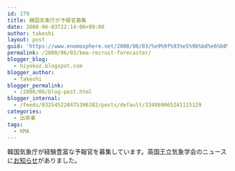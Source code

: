 ```yaml
---
id: 179
title: 韓国気象庁が予報官募集
date: 2008-06-03T22:14:00+09:00
author: takeshi
layout: post
guid: 'https://www.enomosphere.net/2008/06/03/%e9%9f%93%e5%9b%bd%e6%b0%97%e8%b1%a1%e5%ba%81%e3%81%8c%e4%ba%88%e5%a0%b1%e5%ae%98%e5%8b%9f%e9%9b%86/'
permalink: /2008/06/03/kma-recruit-forecaster/
blogger_blog:
  - hiyokoz.blogspot.com
blogger_author:
  - Takeshi
blogger_permalink:
  - /2008/06/blog-post.html
blogger_internal:
  - /feeds/832545220475396382/posts/default/334869665241115129
categories:
  - 出来事
tags:
  - KMA
---
```

韓国気象庁が経験豊富な予報官を募集しています。英国王立気象学会のニュースに<a href="http://www.rmets.org/news/detail.php?ID=450">お知らせ</a>がありました。